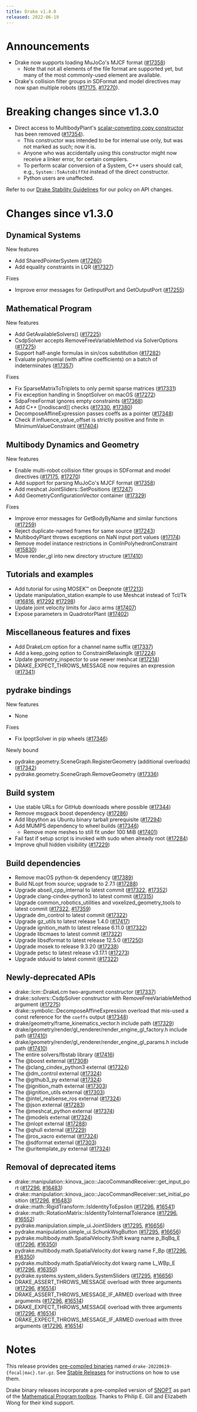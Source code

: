 ```yaml
---
title: Drake v1.4.0
released: 2022-06-19
---
```


# Announcements

* Drake now supports loading MuJoCo's MJCF format ([#17358][_#17358])
  * Note that not all elements of the file format are supported yet, but many
    of the most commonly-used element are available.
* Drake's collision filter groups in SDFormat and model directives may now span
  multiple robots ([#17175][_#17175], [#17270][_#17270]).

# Breaking changes since v1.3.0

* Direct access to MultibodyPlant's [scalar-converting copy
  constructor](https://drake.mit.edu/doxygen_cxx/group__system__scalar__conversion.html)
  has been removed ([#17354][_#17354]).
  * This constructor was intended to be for internal use only, but was not marked
    as such; now it is.
  * Anyone who was accidentally using this constructor might now receive a linker
    error, for certain compilers.
  * To perform scalar conversion of a System, C++ users should call, e.g.,
    ``System::ToAutoDiffXd`` instead of the direct constructor.
  * Python users are unaffected.

Refer to our [Drake Stability Guidelines](/stable.html) for our policy
on API changes.

# Changes since v1.3.0

## Dynamical Systems

<!-- <relnotes for systems go here> -->

New features

* Add SharedPointerSystem ([#17260][_#17260])
* Add equality constraints in LQR ([#17327][_#17327])

Fixes

* Improve error messages for GetInputPort and GetOutputPort ([#17255][_#17255])

## Mathematical Program

<!-- <relnotes for solvers go here> -->

New features

* Add GetAvailableSolvers() ([#17225][_#17225])
* CsdpSolver accepts RemoveFreeVariableMethod via SolverOptions ([#17275][_#17275])
* Support half-angle formulas in sin/cos substitution ([#17282][_#17282])
* Evaluate polynomial (with affine coefficients) on a batch of indeterminates ([#17357][_#17357])

Fixes

* Fix SparseMatrixToTriplets to only permit sparse matrices ([#17331][_#17331])
* Fix exception handling in SnoptSolver on macOS ([#17272][_#17272])
* SdpaFreeFormat ignores empty constraints ([#17368][_#17368])
* Add C++ [[nodiscard]] checks ([#17330][_#17330], [#17380][_#17380])
* DecomposeAffineExpression passes coeffs as a pointer ([#17348][_#17348])
* Check if influence_value_offset is strictly positive and finite in MinimumValueConstraint ([#17404][_#17404])

## Multibody Dynamics and Geometry

<!-- <relnotes for geometry,multibody go here> -->

New features

* Enable multi-robot collision filter groups in SDFormat and model directives ([#17175][_#17175], [#17270][_#17270])
* Add support for parsing MuJoCo's MJCF format ([#17358][_#17358])
* Add meshcat JointSliders::SetPositions ([#17247][_#17247])
* Add GeometryConfigurationVector container ([#17329][_#17329])

Fixes

* Improve error messages for GetBodyByName and similar functions ([#17259][_#17259])
* Reject duplicate-named frames for same source ([#17243][_#17243])
* MultibodyPlant throws exceptions on NaN input port values ([#17174][_#17174])
* Remove model instance restrictions in ComInPolyhedronConstraint ([#15830][_#15830])
* Move render_gl into new directory structure ([#17410][_#17410])

## Tutorials and examples

<!-- <relnotes for examples,tutorials go here> -->

* Add tutorial for using MOSEK™ on Deepnote ([#17213][_#17213])
* Update manipulation_station example to use Meshcat instead of Tcl/Tk ([#16816][_#16816], [#17292][_#17292] [#17298][_#17298])
* Update joint velocity limits for Jaco arms ([#17407][_#17407])
* Expose parameters in QuadrotorPlant ([#17402][_#17402])

## Miscellaneous features and fixes

<!-- <relnotes for common,math,lcm,lcmtypes,manipulation,perception go here> -->

* Add DrakeLcm option for a channel name suffix ([#17337][_#17337])
* Add a keep_going option to ConstraintRelaxingIk ([#17224][_#17224])
* Update geometry_inspector to use newer meshcat ([#17214][_#17214])
* DRAKE_EXPECT_THROWS_MESSAGE now requires an expression ([#17341][_#17341])

## pydrake bindings

<!-- <relnotes for bindings go here> -->

New features

* None

Fixes

* Fix IpoptSolver in pip wheels ([#17346][_#17346])

Newly bound

* pydrake.geometry.SceneGraph.RegisterGeometry (additional overloads) ([#17342][_#17342])
* pydrake.geometry.SceneGraph.RemoveGeometry ([#17336][_#17336])

## Build system

<!-- <relnotes for cmake,doc,setup,third_party,tools go here> -->

* Use stable URLs for GitHub downloads where possible ([#17344][_#17344])
* Remove msgpack boost dependency ([#17286][_#17286])
* Add libpython as Ubuntu binary tarball prerequisite ([#17294][_#17294])
* Add MUMPS dependency to wheel builds ([#17346][_#17346])
  * Remove more meshes to still fit under 100 MiB ([#17401][_#17401])
* Fail fast if setup script is invoked with sudo when already root ([#17284][_#17284])
* Improve qhull hidden visibility ([#17229][_#17229])

## Build dependencies

<!-- Manually relocate any "Upgrade foo_external to latest" lines to here, -->
<!-- and then sort them alphabetically. -->

* Remove macOS python-tk dependency ([#17389][_#17389])
* Build NLopt from source; upgrade to 2.7.1 ([#17288][_#17288])
* Upgrade abseil_cpp_internal to latest commit ([#17322][_#17322], [#17352][_#17352])
* Upgrade clang-cindex-python3 to latest commit ([#17315][_#17315])
* Upgrade common_robotics_utilities and voxelized_geometry_tools to latest commit ([#17322][_#17322], [#17359][_#17359])
* Upgrade dm_control to latest commit ([#17322][_#17322])
* Upgrade gz_utils to latest release 1.4.0 ([#17417][_#17417])
* Upgrade ignition_math to latest release 6.11.0 ([#17322][_#17322])
* Upgrade libcmaes to latest commit ([#17322][_#17322])
* Upgrade libsdformat to latest release 12.5.0 ([#17250][_#17250])
* Upgrade mosek to release 9.3.20 ([#17238][_#17238])
* Upgrade petsc to latest release v3.17.1 ([#17273][_#17273])
* Upgrade stduuid to latest commit ([#17322][_#17322])

## Newly-deprecated APIs

* drake::lcm::DrakeLcm two-argument constructor ([#17337][_#17337])
* drake::solvers::CsdpSolver constructor with RemoveFreeVariableMethod argument ([#17275][_#17275])
* drake::symbolic::DecomposeAffineExpression overload that mis-used a const reference for the ``coeffs`` output ([#17348][_#17348])
* drake/geometry/frame_kinematics_vector.h include path ([#17329][_#17329])
* drake/geometry/render/gl_renderer/render_engine_gl_factory.h include path ([#17410][_#17410])
* drake/geometry/render/gl_renderer/render_engine_gl_params.h include path ([#17410][_#17410])
* The entire solvers/fbstab library ([#17416][_#17416])
* The @boost external ([#17308][_#17308])
* The @clang_cindex_python3 external ([#17324][_#17324])
* The @dm_control external ([#17324][_#17324])
* The @github3_py external ([#17324][_#17324])
* The @ignition_math external ([#17303][_#17303])
* The @ignition_utils external ([#17303][_#17303])
* The @intel_realsense_ros external ([#17324][_#17324])
* The @json external ([#17283][_#17283])
* The @meshcat_python external ([#17374][_#17374])
* The @models external ([#17324][_#17324])
* The @nlopt external ([#17288][_#17288])
* The @qhull external ([#17229][_#17229])
* The @ros_xacro external ([#17324][_#17324])
* The @sdformat external ([#17303][_#17303])
* The @uritemplate_py external ([#17324][_#17324])

## Removal of deprecated items

* drake::manipulation::kinova_jaco::JacoCommandReceiver::get_input_port ([#17296][_#17296], [#16483][_#16483])
* drake::manipulation::kinova_jaco::JacoCommandReceiver::set_initial_position ([#17296][_#17296], [#16483][_#16483])
* drake::math::RigidTransform::IsIdentityToEpsilon ([#17296][_#17296], [#16541][_#16541])
* drake::math::RotationMatrix::IsIdentityToInternalTolerance ([#17296][_#17296], [#16552][_#16552])
* pydrake.manipulation.simple_ui.JointSliders ([#17295][_#17295], [#16656][_#16656])
* pydrake.manipulation.simple_ui.SchunkWsgButton ([#17295][_#17295], [#16656][_#16656])
* pydrake.multibody.math.SpatialVelocity.Shift kwarg name p_BqBq_E ([#17296][_#17296], [#16350][_#16350])
* pydrake.multibody.math.SpatialVelocity.dot kwarg name F_Bp ([#17296][_#17296], [#16350][_#16350])
* pydrake.multibody.math.SpatialVelocity.dot kwarg name L_WBp_E ([#17296][_#17296], [#16350][_#16350])
* pydrake.systems.system_sliders.SystemSliders ([#17295][_#17295], [#16656][_#16656])
* DRAKE_ASSERT_THROWS_MESSAGE overload with three arguments ([#17296][_#17296], [#16514][_#16514])
* DRAKE_ASSERT_THROWS_MESSAGE_IF_ARMED overload with three arguments ([#17296][_#17296], [#16514][_#16514])
* DRAKE_EXPECT_THROWS_MESSAGE overload with three arguments ([#17296][_#17296], [#16514][_#16514])
* DRAKE_EXPECT_THROWS_MESSAGE_IF_ARMED overload with three arguments ([#17296][_#17296], [#16514][_#16514])

# Notes

This release provides [pre-compiled binaries](https://github.com/RobotLocomotion/drake/releases/tag/v1.4.0) named
``drake-20220619-{focal|mac}.tar.gz``. See [Stable Releases](/from_binary.html#stable-releases) for instructions on how to use them.

Drake binary releases incorporate a pre-compiled version of [SNOPT](https://ccom.ucsd.edu/~optimizers/solvers/snopt/) as part of the
[Mathematical Program toolbox](https://drake.mit.edu/doxygen_cxx/group__solvers.html). Thanks to
Philip E. Gill and Elizabeth Wong for their kind support.

<!-- <begin issue links> -->
[_#15830]: https://github.com/RobotLocomotion/drake/pull/15830
[_#16350]: https://github.com/RobotLocomotion/drake/pull/16350
[_#16483]: https://github.com/RobotLocomotion/drake/pull/16483
[_#16514]: https://github.com/RobotLocomotion/drake/pull/16514
[_#16541]: https://github.com/RobotLocomotion/drake/pull/16541
[_#16552]: https://github.com/RobotLocomotion/drake/pull/16552
[_#16656]: https://github.com/RobotLocomotion/drake/pull/16656
[_#16816]: https://github.com/RobotLocomotion/drake/pull/16816
[_#17174]: https://github.com/RobotLocomotion/drake/pull/17174
[_#17175]: https://github.com/RobotLocomotion/drake/pull/17175
[_#17213]: https://github.com/RobotLocomotion/drake/pull/17213
[_#17214]: https://github.com/RobotLocomotion/drake/pull/17214
[_#17224]: https://github.com/RobotLocomotion/drake/pull/17224
[_#17225]: https://github.com/RobotLocomotion/drake/pull/17225
[_#17229]: https://github.com/RobotLocomotion/drake/pull/17229
[_#17238]: https://github.com/RobotLocomotion/drake/pull/17238
[_#17243]: https://github.com/RobotLocomotion/drake/pull/17243
[_#17247]: https://github.com/RobotLocomotion/drake/pull/17247
[_#17250]: https://github.com/RobotLocomotion/drake/pull/17250
[_#17255]: https://github.com/RobotLocomotion/drake/pull/17255
[_#17259]: https://github.com/RobotLocomotion/drake/pull/17259
[_#17260]: https://github.com/RobotLocomotion/drake/pull/17260
[_#17270]: https://github.com/RobotLocomotion/drake/pull/17270
[_#17272]: https://github.com/RobotLocomotion/drake/pull/17272
[_#17273]: https://github.com/RobotLocomotion/drake/pull/17273
[_#17275]: https://github.com/RobotLocomotion/drake/pull/17275
[_#17282]: https://github.com/RobotLocomotion/drake/pull/17282
[_#17283]: https://github.com/RobotLocomotion/drake/pull/17283
[_#17284]: https://github.com/RobotLocomotion/drake/pull/17284
[_#17286]: https://github.com/RobotLocomotion/drake/pull/17286
[_#17288]: https://github.com/RobotLocomotion/drake/pull/17288
[_#17292]: https://github.com/RobotLocomotion/drake/pull/17292
[_#17294]: https://github.com/RobotLocomotion/drake/pull/17294
[_#17295]: https://github.com/RobotLocomotion/drake/pull/17295
[_#17296]: https://github.com/RobotLocomotion/drake/pull/17296
[_#17298]: https://github.com/RobotLocomotion/drake/pull/17298
[_#17303]: https://github.com/RobotLocomotion/drake/pull/17303
[_#17308]: https://github.com/RobotLocomotion/drake/pull/17308
[_#17315]: https://github.com/RobotLocomotion/drake/pull/17315
[_#17322]: https://github.com/RobotLocomotion/drake/pull/17322
[_#17324]: https://github.com/RobotLocomotion/drake/pull/17324
[_#17327]: https://github.com/RobotLocomotion/drake/pull/17327
[_#17329]: https://github.com/RobotLocomotion/drake/pull/17329
[_#17330]: https://github.com/RobotLocomotion/drake/pull/17330
[_#17331]: https://github.com/RobotLocomotion/drake/pull/17331
[_#17336]: https://github.com/RobotLocomotion/drake/pull/17336
[_#17337]: https://github.com/RobotLocomotion/drake/pull/17337
[_#17341]: https://github.com/RobotLocomotion/drake/pull/17341
[_#17342]: https://github.com/RobotLocomotion/drake/pull/17342
[_#17344]: https://github.com/RobotLocomotion/drake/pull/17344
[_#17346]: https://github.com/RobotLocomotion/drake/pull/17346
[_#17348]: https://github.com/RobotLocomotion/drake/pull/17348
[_#17352]: https://github.com/RobotLocomotion/drake/pull/17352
[_#17354]: https://github.com/RobotLocomotion/drake/pull/17354
[_#17357]: https://github.com/RobotLocomotion/drake/pull/17357
[_#17358]: https://github.com/RobotLocomotion/drake/pull/17358
[_#17359]: https://github.com/RobotLocomotion/drake/pull/17359
[_#17368]: https://github.com/RobotLocomotion/drake/pull/17368
[_#17374]: https://github.com/RobotLocomotion/drake/pull/17374
[_#17380]: https://github.com/RobotLocomotion/drake/pull/17380
[_#17389]: https://github.com/RobotLocomotion/drake/pull/17389
[_#17401]: https://github.com/RobotLocomotion/drake/pull/17401
[_#17402]: https://github.com/RobotLocomotion/drake/pull/17402
[_#17404]: https://github.com/RobotLocomotion/drake/pull/17404
[_#17407]: https://github.com/RobotLocomotion/drake/pull/17407
[_#17410]: https://github.com/RobotLocomotion/drake/pull/17410
[_#17416]: https://github.com/RobotLocomotion/drake/pull/17416
[_#17417]: https://github.com/RobotLocomotion/drake/pull/17417
<!-- <end issue links> -->

<!--
  Current oldest_commit 7fcdd44b8a48c2ae5b99ab60db31740f8192acc8 (exclusive).
  Current newest_commit a7036640531335618a61f440c5674ac50fcc7003 (inclusive).
-->
